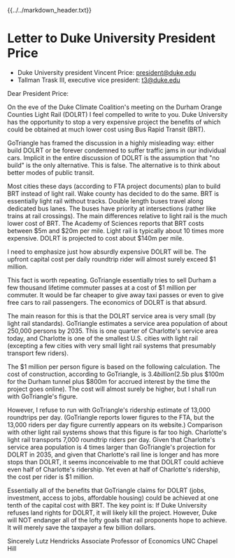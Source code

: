 {{../../markdown_header.txt}}

# Letter to Duke University President Price

* Duke University president Vincent Price: president@duke.edu
* Tallman Trask III, executive vice president: t3@duke.edu

Dear President Price:

On the eve of the Duke Climate Coalition's meeting on the Durham Orange Counties Light Rail (DOLRT) I feel compelled to write to you. Duke University has the opportunity to stop a very expensive project the benefits of which could be obtained at much lower cost using Bus Rapid Transit (BRT).

GoTriangle has framed the discussion in a highly misleading way: either build DOLRT or be forever condemned to suffer traffic jams in our individual cars. Implicit in the entire discussion of DOLRT is the assumption that "no build" is the only alternative. This is false. The alternative is to think about better modes of public transit.

Most cities these days (according to FTA project documents) plan to build BRT instead of light rail. Wake county has decided to do the same. BRT is essentially light rail without tracks. Double length buses travel along dedicated bus lanes. The buses have priority at intersections (rather like trains at rail crossings). The main differences relative to light rail is the much lower cost of BRT. The Academy of Sciences reports that BRT costs between $5m and $20m per mile. Light rail is typically about 10 times more expensive. DOLRT is projected to cost about $140m per mile.

I need to emphasize just how absurdly expensive DOLRT will be. The upfront capital cost per daily roundtrip rider will almost surely exceed $1 million.

This fact is worth repeating. GoTriangle essentially tries to sell Durham a few thousand lifetime commuter passes at a cost of $1 million per commuter. It would be far cheaper to give away taxi passes or even to give free cars to rail passengers. The economics of DOLRT is that absurd.

The main reason for this is that the DOLRT service area is very small (by light rail standards). GoTriangle estimates a service area population of about 250,000 persons by 2035. This is one quarter of Charlotte's service area today, and Charlotte is one of the smallest U.S. cities with light rail (excepting a few cities with very small light rail systems that presumably transport few riders).

The $1 million per person figure is based on the following calculation. The cost of construction, according to GoTriangle, is $3.4 billion ($2.5b plus $100m for the Durham tunnel plus $800m for accrued interest by the time the project goes online). The cost will almost surely be higher, but I shall run with GoTriangle's figure. 

However, I refuse to run with GoTriangle's ridership estimate of 13,000 roundtrips per day. (GoTriangle reports lower figures to the FTA, but the 13,000 riders per day figure currently appears on its website.) Comparison with other light rail systems shows that this figure is far too high. Charlotte's light rail transports 7,000 roundtrip riders per day. Given that Charlotte's service area population is 4 times larger than GoTriangle's projection for DOLRT in 2035, and given that Charlotte's rail line is longer and has more stops than DOLRT, it seems inconceivable to me that DOLRT could achieve even half of Charlotte's ridership. Yet even at half of Charlotte's ridership, the cost per rider is $1 million.

Essentially all of the benefits that GoTriangle claims for DOLRT (jobs, investment, access to jobs, affordable housing) could be achieved at one tenth of the capital cost with BRT. The key point is: If Duke University refuses land rights for DOLRT, it will likely kill the project. However, Duke will NOT endanger all of the lofty goals that rail proponents hope to achieve. It will merely save the taxpayer a few billion dollars.

Sincerely
Lutz Hendricks
Associate Professor of Economics
UNC Chapel Hill